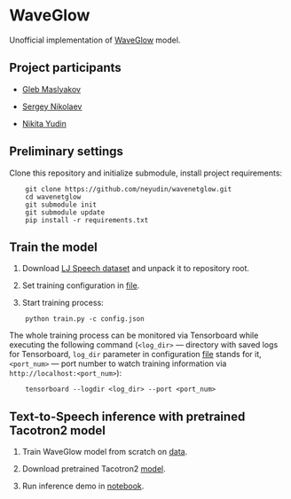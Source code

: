 # WaveGlow
Unofficial implementation of [WaveGlow](https://arxiv.org/abs/1811.00002) model.

## Project participants

* [Gleb Maslyakov](https://github.com/glebmaslyak)

* [Sergey Nikolaev](https://github.com/corvin28)

* [Nikita Yudin](https://github.com/neyudin)

## Preliminary settings

Clone this repository and initialize submodule, install project requirements:

```
    git clone https://github.com/neyudin/wavenetglow.git
    cd wavenetglow
    git submodule init
    git submodule update
    pip install -r requirements.txt
```

## Train the model

1. Download [LJ Speech dataset](https://mega.nz/#!OPwTQKCQ!cJAcqPS9hn705MeeI6JwRGPEtz39kjjGySGv2IN4xNE) and unpack it to repository root.

2. Set training configuration in [file](./config.json).

3. Start training process:

```
    python train.py -c config.json
```

The whole training process can be monitored via Tensorboard while executing the following command (`<log_dir>` — directory with saved logs for Tensorboard, `log_dir` parameter in configuration [file](./config.json) stands for it, `<port_num>` — port number to watch training information via `http://localhost:<port_num>`):

```
    tensorboard --logdir <log_dir> --port <port_num>
```

## Text-to-Speech inference with pretrained Tacotron2 model

1. Train WaveGlow model from scratch on [data](https://mega.nz/#!OPwTQKCQ!cJAcqPS9hn705MeeI6JwRGPEtz39kjjGySGv2IN4xNE).

2. Download pretrained Tacotron2 [model](https://drive.google.com/file/d/1c5ZTuT7J08wLUoVZ2KkUs_VdZuJ86ZqA/view).

3. Run inference demo in [notebook](./inference.ipynb).
